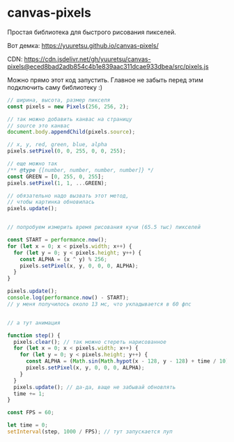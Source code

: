 # canvas-pixels

Простая библиотека для быстрого рисования пикселей.

Вот демка: https://yuuretsu.github.io/canvas-pixels/

CDN: https://cdn.jsdelivr.net/gh/yuuretsu/canvas-pixels@eced8bad2adb854c4b1e839aac311dcae933dbea/src/pixels.js

Можно прямо этот код запустить. Главное не забыть перед этим подключить саму библиотеку :)
```js
// ширина, высота, размер пикселя
const pixels = new Pixels(256, 256, 2);

// так можно добавить канвас на страницу
// source это канвас
document.body.appendChild(pixels.source);

// x, y, red, green, blue, alpha
pixels.setPixel(0, 0, 255, 0, 0, 255);

// еще можно так
/** @type {[number, number, number, number]} */
const GREEN = [0, 255, 0, 255];
pixels.setPixel(1, 1, ...GREEN);

// обязательно надо вызвать этот метод,
// чтобы картинка обновилась
pixels.update();


// попробуем измерить время рисования кучи (65.5 тыс) пикселей

const START = performance.now();
for (let x = 0; x < pixels.width; x++) {
  for (let y = 0; y < pixels.height; y++) {
    const ALPHA = (x ^ y) % 256;
    pixels.setPixel(x, y, 0, 0, 0, ALPHA);
  }
}

pixels.update();
console.log(performance.now() - START);
// у меня получилось около 13 мс, что укладывается в 60 фпс


// а тут анимация

function step() {
  pixels.clear(); // так можно стереть нарисованное
  for (let x = 0; x < pixels.width; x++) {
    for (let y = 0; y < pixels.height; y++) {
      const ALPHA = (Math.sin(Math.hypot(x - 128, y - 128) + time / 10) * 255) % 256;
      pixels.setPixel(x, y, 0, 0, 0, ALPHA);
    }
  }
  pixels.update(); // да-да, ваще не забывай обновлять
  time += 1;
}

const FPS = 60;

let time = 0;
setInterval(step, 1000 / FPS); // тут запускается луп
```
